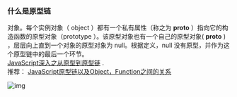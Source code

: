 
### 什么是原型链

对象。每个实例对象（ object ）都有一个私有属性（称之为 __proto__ ）指向它的构造函数的原型对象（prototype ）。该原型对象也有一个自己的原型对象( __proto__ ) ，层层向上直到一个对象的原型对象为 null。根据定义，null 没有原型，并作为这个原型链中的最后一个环节。  
[JavaScript深入之从原型到原型链](https://github.com/mqyqingfeng/blog/issues/2) .   
推荐： [ JavaScript原型链以及Object，Function之间的关系](https://segmentfault.com/a/1190000012553959)  

![img](http://zencode.in/imgs/2/1.jpg)
